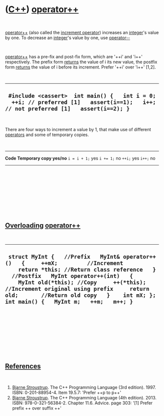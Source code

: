 
 

 

 

 

 

([C++](Cpp.md)) [operator++](CppOperatorIncrement.md)
=======================================================

 

[operator++](CppOperatorIncrement.md) (also called the [increment
operator](CppOperatorIncrement.md)) increases an
[integer](CppInt.md)'s value by one. To decrease an
[integer](CppInt.md)'s value by one, use
[operator--](CppOperatorDecrement.md)

 

[operator++](CppOperatorIncrement.md) has a pre-fix and post-fix form,
which are '++i' and 'i++' respectively. The prefix form
[returns](CppReturn.md) the value of i its new value, the postfix form
[returns](CppReturn.md) the value of i before its increment. Prefer
'++i' over 'i++' \[1,2\].

 

  ----------------------------------------------------------------------------------------------------------------------------------------
  ` #include <cassert>  int main() {   int i = 0;   ++i; // preferred [1]   assert(i==1);   i++; // not preferred [1]   assert(i==2); }`
  ----------------------------------------------------------------------------------------------------------------------------------------

 

There are four ways to increment a value by 1, that make use of
different [operators](CppOperator.md) and some of temporary copies.

 

  -------------- ---------------------------
  **Code**       **Temporary copy yes/no**
  `i = i + 1;`   yes
  `i += 1;`      no
  `++i;`         yes
  `i++;`         no
  -------------- ---------------------------

 

 

 

 

 

[Overloading](CppOverload.md) [operator++](CppOperatorIncrement.md)
---------------------------------------------------------------------

 

  ----------------------------------------------------------------------------------------------------------------------------------------------------------------------------------------------------------------------------------------------------------------------------------------------------------------------------------------------------------------------
  ` struct MyInt {   //Prefix   MyInt& operator++()   {     ++mX;         //Increment     return *this; //Return class reference   }    //Postfix   MyInt operator++(int)   {     MyInt old(*this); //Copy     ++(*this);        //Increment original using prefix     return old;       //Return old copy   }    int mX; };  int main() {   MyInt m;   ++m;   m++; }`
  ----------------------------------------------------------------------------------------------------------------------------------------------------------------------------------------------------------------------------------------------------------------------------------------------------------------------------------------------------------------------

 

 

 

 

 

[References](CppReferences.md)
-------------------------------

 

1.  [Bjarne Stroustrup](CppBjarneStroustrup.md). The C++ Programming
    Language (3rd edition). 1997. ISBN: 0-201-88954-4. Item 19.5.7:
    'Prefer ++p to p++'
2.  [Bjarne Stroustrup](CppBjarneStroustrup.md). The C++ Programming
    Language (4th edition). 2013. ISBN: 978-0-321-56384-2. Chapter 11.6.
    Advice. page 303: '\[1\] Prefer prefix ++ over suffix ++'

 

 

 

 

 

 


